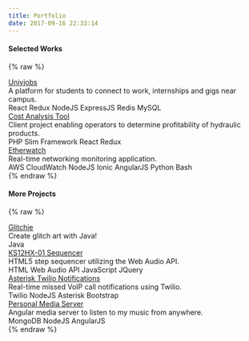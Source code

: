 ```yaml
---
title: Portfolio
date: 2017-09-16 22:33:14
---
```


#### Selected Works

{% raw %}
<div class="porfolio-items-container">
  <div class="portfolio-item">
    <div class="portfolio-item-name"><a href="/portfolio/univjobs">Univjobs</a></div>
    <div class="portfolio-item-desc">A platform for students to connect to work, internships and gigs near campus.</div>
    <div class="post-tags">
      <span class="tagname">React</span>
      <span class="tagname">Redux</span>
      <span class="tagname">NodeJS</span>
      <span class="tagname">ExpressJS</span>
      <span class="tagname">Redis</span>
      <span class="tagname">MySQL</span>
    </div>
  </div>

  <div class="portfolio-item">
    <div class="portfolio-item-name"><a href="/portfolio/cost-analysis-tool">Cost Analysis Tool</a></div>
    <div class="portfolio-item-desc">Client project enabling operators to determine profitability of hydraulic products.</div>
    <div class="post-tags">
      <span class="tagname">PHP</span>
      <span class="tagname">Slim Framework</span>
      <span class="tagname">React</span>
      <span class="tagname">Redux</span>
    </div>
  </div>

  <div class="portfolio-item">
    <div class="portfolio-item-name"><a href="/portfolio/etherwatch">Etherwatch</a></div>
    <div class="portfolio-item-desc">Real-time networking monitoring application.</div>
    <div class="post-tags">
      <span class="tagname">AWS CloudWatch</span>
      <span class="tagname">NodeJS</span>
      <span class="tagname">Ionic</span>
      <span class="tagname">AngularJS</span>
      <span class="tagname">Python</span>
      <span class="tagname">Bash</span>
    </div>
  </div>
  
</div>
{% endraw %}

#### More Projects

{% raw %}
<div class="porfolio-items-container">
  <div class="portfolio-item">
    <div class="portfolio-item-name"><a href="/portfolio/glitchie">Glitchie</a></div>
    <div class="portfolio-item-desc">Create glitch art with Java!</div>
    <div class="post-tags">
      <span class="tagname">Java</span>
    </div>
  </div>

  <div class="portfolio-item">
    <div class="portfolio-item-name"><a href="/portfolio/ks12hx">KS12HX-01 Sequencer</a></div>
    <div class="portfolio-item-desc">HTML5 step sequencer utilizing the Web Audio API.</div>
    <div class="post-tags">
      <span class="tagname">HTML</span>
      <span class="tagname">Web Audio API</span>
      <span class="tagname">JavaScript</span>
      <span class="tagname">JQuery</span>
    </div>
  </div>

  <div class="portfolio-item">
    <div class="portfolio-item-name"><a href="/portfolio/asterisk">Asterisk Twilio Notifications</a></div>
    <div class="portfolio-item-desc">Real-time missed VoIP call notifications using Twilio.</div>
    <div class="post-tags">
      <span class="tagname">Twilio</span>
      <span class="tagname">NodeJS</span>
      <span class="tagname">Asterisk</span>
      <span class="tagname">Bootstrap</span>
    </div>
  </div>

  <div class="portfolio-item">
    <div class="portfolio-item-name"><a href="/portfolio/personal-media-server">Personal Media Server</a></div>
    <div class="portfolio-item-desc">Angular media server to listen to my music from anywhere.</div>
    <div class="post-tags">
      <span class="tagname">MongoDB</span>
      <span class="tagname">NodeJS</span>
      <span class="tagname">AngularJS</span>
    </div>
  </div>
  
</div>
{% endraw %}



